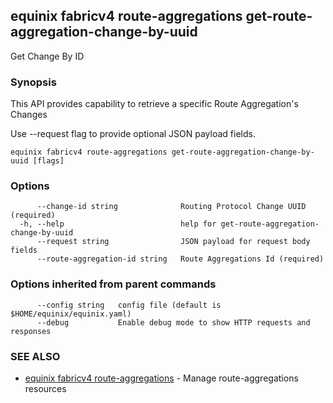 ## equinix fabricv4 route-aggregations get-route-aggregation-change-by-uuid

Get Change By ID

### Synopsis

This API provides capability to retrieve a specific Route Aggregation's Changes

Use --request flag to provide optional JSON payload fields.

```
equinix fabricv4 route-aggregations get-route-aggregation-change-by-uuid [flags]
```

### Options

```
      --change-id string              Routing Protocol Change UUID (required)
  -h, --help                          help for get-route-aggregation-change-by-uuid
      --request string                JSON payload for request body fields
      --route-aggregation-id string   Route Aggregations Id (required)
```

### Options inherited from parent commands

```
      --config string   config file (default is $HOME/equinix/equinix.yaml)
      --debug           Enable debug mode to show HTTP requests and responses
```

### SEE ALSO

* [equinix fabricv4 route-aggregations](equinix_fabricv4_route-aggregations.md)	 - Manage route-aggregations resources

